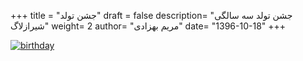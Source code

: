 +++
title = "جشن تولد"
draft = false
description= "جشن تولد سه سالگی شیرازلاگ"
weight= 2
author= "مریم بهزادی"
date= "1396-10-18"
+++

[![birthday](../../img/events/birthday.jpg)](../../img/events/birthday.jpg)

